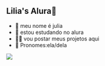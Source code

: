 ## Lilia's Alura🌷
- 🌸 meu nome é julia
- 🐼 estou estudando no alura
- 🍪🥛 vou postar meus projetos aqui
- 🩷 Pronomes:ela/dela

![](![image](https://github.com/user-attachments/assets/f8a06808-13be-4620-a68e-e597a9447597)
) 
